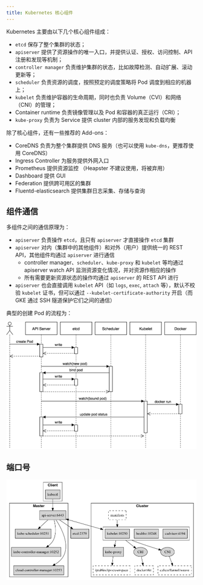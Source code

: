 ```yaml
---
title: Kubernetes 核心组件
---
```


Kubernetes 主要由以下几个核心组件组成：

- `etcd` 保存了整个集群的状态；
- `apiserver` 提供了资源操作的唯一入口，并提供认证、授权、访问控制、API 注册和发现等机制；
- `controller manager` 负责维护集群的状态，比如故障检测、自动扩展、滚动更新等；
- `scheduler` 负责资源的调度，按照预定的调度策略将 Pod 调度到相应的机器上；
- `kubelet` 负责维护容器的生命周期，同时也负责 Volume（CVI）和网络（CNI）的管理；
- Container runtime 负责镜像管理以及 Pod 和容器的真正运行（CRI）；
- `kube-proxy` 负责为 Service 提供 cluster 内部的服务发现和负载均衡

除了核心组件，还有一些推荐的 Add-ons：

- CoreDNS 负责为整个集群提供 DNS 服务（也可以使用 `kube-dns`，更推荐使用 CoreDNS）
- Ingress Controller 为服务提供外网入口
- Prometheus 提供资源监控 （Heapster 不建议使用，将被弃用）
- Dashboard 提供 GUI
- Federation 提供跨可用区的集群
- Fluentd-elasticsearch 提供集群日志采集、存储与查询

## 组件通信

多组件之间的通信原理为：

- `apiserver` 负责操作 `etcd`，且只有 `apiserver` 才直接操作 `etcd` 集群
- `apiserver` 对内（集群中的其他组件）和对外（用户）提供统一的 REST API，其他组件均通过 `apiserver` 进行通信
  - controller manager、`scheduler`、`kube-proxy` 和 `kubelet` 等均通过 apiserver watch API 监测资源变化情况，并对资源作相应的操作
  - 所有需要更新资源状态的操作均通过 `apiserver` 的 REST API 进行
- `apiserver` 也会直接调用 `kubelet` API（如 `logs`, `exec`, `attach` 等），默认不校验 `kubelet` 证书，但可以通过 `--kubelet-certificate-authority`
开启（而 GKE 通过 SSH 隧道保护它们之间的通信）

典型的创建 Pod 的流程为：

![create-pod-workflow](/static/images/create-pod-workflow.png)

## 端口号

![components-ports](/static/images/components-ports.png)
